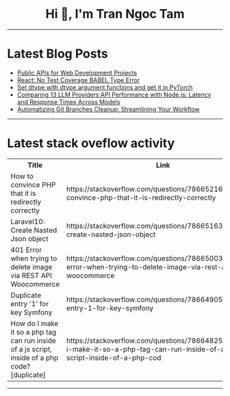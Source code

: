 <h1 align="center">Hi 👋, I'm Tran Ngoc Tam</h1>

---

# Latest Blog Posts 
<!-- BLOG-POST-LIST:START -->
- [Public APIs for Web Development Projects](https://dev.to/vyan/public-apis-for-web-development-projects-lhk)
- [React: No Test Coverage BABEL Type Error](https://dev.to/nani_moka/react-no-test-coverage-babel-type-error-1o5g)
- [Set dtype with dtype argument functions and get it in PyTorch](https://dev.to/hyperkai/set-dtype-with-dtype-argument-functions-and-get-it-in-pytorch-13h2)
- [Comparing 13 LLM Providers API Performance with Node.js: Latency and Response Times Across Models](https://dev.to/samestrin/comparing-13-llm-providers-api-performance-with-nodejs-latency-and-response-times-across-models-2ka4)
- [Automatizing Git Branches Cleanup: Streamlining Your Workflow](https://dev.to/fernandomullerjr/automatizing-git-branches-cleanup-streamlining-your-workflow-1584)
<!-- BLOG-POST-LIST:END -->

---

# Latest stack oveflow activity
<table>
  <tr><th>Title</th><th>Link</th></tr>
  <!-- STACKOVERFLOW:START --><tr><td>How to convince PHP that it is redirectly correctly</td><td>https://stackoverflow.com/questions/78665216/how-to-convince-php-that-it-is-redirectly-correctly</td></tr><tr><td>Laravel10: Create Nasted Json object</td><td>https://stackoverflow.com/questions/78665163/laravel10-create-nasted-json-object</td></tr><tr><td>401 Error when trying to delete image via REST API Woocommerce</td><td>https://stackoverflow.com/questions/78665003/401-error-when-trying-to-delete-image-via-rest-api-woocommerce</td></tr><tr><td>Duplicate entry &#39;1&#39; for key Symfony</td><td>https://stackoverflow.com/questions/78664905/duplicate-entry-1-for-key-symfony</td></tr><tr><td>How do I make it so a php tag can run inside of a js script, inside of a php code? [duplicate]</td><td>https://stackoverflow.com/questions/78664825/how-do-i-make-it-so-a-php-tag-can-run-inside-of-a-js-script-inside-of-a-php-cod</td></tr><!-- STACKOVERFLOW:END -->
</table>

---


